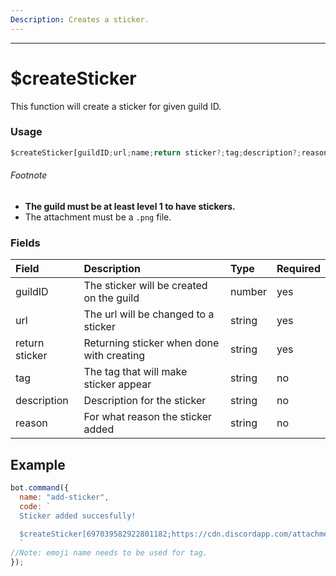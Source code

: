 ```yaml
---
Description: Creates a sticker.
---
```

<hr>

# $createSticker

This function will create a sticker for given guild ID.

### Usage 
```js
$createSticker[guildID;url;name;return sticker?;tag;description?;reason?]
```

###### Footnote
* **The guild must be at least level 1 to have stickers.**
* The attachment must be a `.png` file.

### Fields
| Field | Description | Type | Required |
| :--- | :--- | :--- | :--- |
| guildID | The sticker will be created on the guild | number | yes |
| url | The url will be changed to a sticker | string | yes |
| return sticker | Returning sticker when done with creating | string | yes |
| tag | The tag that will make sticker appear | string | no |
| description | Description for the sticker | string | no |
| reason | For what reason the sticker added | string | no |

## Example
```js
bot.command({
  name: "add-sticker",
  code: `
  Sticker added succesfully!
  
  $createSticker[697039582922801182;https://cdn.discordapp.com/attachments/805513427501842465/971426174314090586/ezgif.com-gif-maker_8.png;trash;no;joy;This is awesome sticker!;This sticker needed!]
  `
//Note: emoji name needs to be used for tag.
});
```
